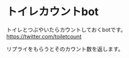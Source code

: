 # トイレカウントbot

トイレとつぶやいたらカウントしておくbotです。  
https://twitter.com/toiletcount  

リプライをもらうとそのカウント数を返します。  
